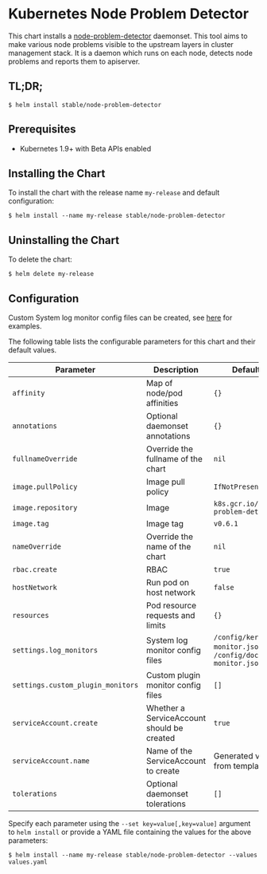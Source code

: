 # Kubernetes Node Problem Detector

This chart installs a [node-problem-detector](https://github.com/kubernetes/node-problem-detector) daemonset. This tool aims to make various node problems visible to the upstream layers in cluster management stack. It is a daemon which runs on each node, detects node problems and reports them to apiserver.

## TL;DR;

```console
$ helm install stable/node-problem-detector
```

## Prerequisites

- Kubernetes 1.9+ with Beta APIs enabled

## Installing the Chart

To install the chart with the release name `my-release` and default configuration:

```console
$ helm install --name my-release stable/node-problem-detector
```

## Uninstalling the Chart

To delete the chart:

```console
$ helm delete my-release
```

## Configuration

Custom System log monitor config files can be created, see [here](https://github.com/kubernetes/node-problem-detector/tree/master/config) for examples.

The following table lists the configurable parameters for this chart and their default values.

| Parameter                         | Description                                | Default                                                      |
|-----------------------------------|--------------------------------------------|--------------------------------------------------------------|
| `affinity`                        | Map of node/pod affinities                 | `{}`                                                         |
| `annotations`                     | Optional daemonset annotations             | `{}`                                                         |
| `fullnameOverride`                | Override the fullname of the chart         | `nil`                                                        |
| `image.pullPolicy`                | Image pull policy                          | `IfNotPresent`                                               |
| `image.repository`                | Image                                      | `k8s.gcr.io/node-problem-detector`                           |
| `image.tag`                       | Image tag                                  | `v0.6.1`                                                     |
| `nameOverride`                    | Override the name of the chart             | `nil`                                                        |
| `rbac.create`                     | RBAC                                       | `true`                                                       |
| `hostNetwork`                     | Run pod on host network                    | `false`                                                      |
| `resources`                       | Pod resource requests and limits           | `{}`                                                         |
| `settings.log_monitors`           | System log monitor config files            | `/config/kernel-monitor.json`, `/config/docker-monitor.json` |
| `settings.custom_plugin_monitors` | Custom plugin monitor config files         | `[]`                                                         |
| `serviceAccount.create`           | Whether a ServiceAccount should be created | `true`                                                       |
| `serviceAccount.name`             | Name of the ServiceAccount to create       | Generated value from template                                |
| `tolerations`                     | Optional daemonset tolerations             | `[]`                                                         |

Specify each parameter using the `--set key=value[,key=value]` argument to `helm install` or provide a YAML file containing the values for the above parameters:

```console
$ helm install --name my-release stable/node-problem-detector --values values.yaml
```
